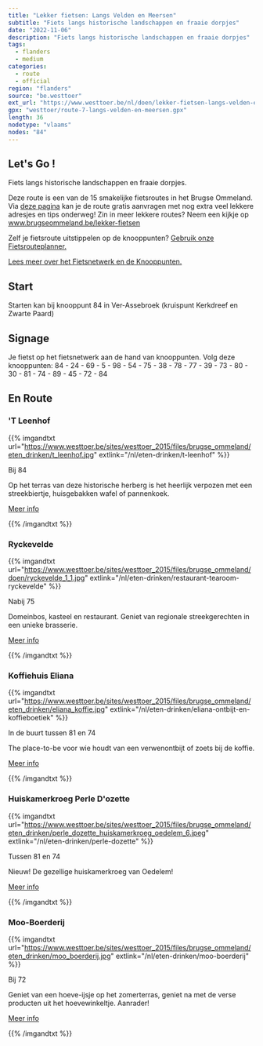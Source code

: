 ```yaml
---
title: "Lekker fietsen: Langs Velden en Meersen"
subtitle: "Fiets langs historische landschappen en fraaie dorpjes"
date: "2022-11-06"
description: "Fiets langs historische landschappen en fraaie dorpjes" 
tags:
  - flanders
  - medium
categories: 
  - route
  - official
region: "flanders"
source: "be.westtoer"
ext_url: "https://www.westtoer.be/nl/doen/lekker-fietsen-langs-velden-en-meersen"
gpx: "westtoer/route-7-langs-velden-en-meersen.gpx"
length: 36
nodetype: "vlaams"
nodes: "84"
---
```


## Let's Go !

Fiets langs historische landschappen en fraaie dorpjes.

Deze route is een van de 15 smakelijke fietsroutes in het Brugse Ommeland. Via [deze pagina](https://www.westtoer.be/nl/langs-velden-en-meersen) kan je de route gratis aanvragen met nog extra veel lekkere adresjes en tips onderweg! Zin in meer lekkere routes? Neem een kijkje op www.brugseommeland.be/lekker-fietsen 

Zelf je fietsroute uitstippelen op de knooppunten? [Gebruik onze Fietsrouteplanner.](https://www.westtoer.be/nl/fietsrouteplanner)

[Lees meer over het Fietsnetwerk en de Knooppunten.](https://www.westtoer.be/nl/inspiratie/fietsnetwerk)

## Start 

Starten kan bij knooppunt 84 in Ver-Assebroek (kruispunt Kerkdreef en Zwarte Paard)

## Signage

Je fietst op het fietsnetwerk aan de hand van knooppunten. Volg deze knooppunten: 84 - 24 - 69 - 5 - 98 - 54 - 75 - 38 - 78 - 77 - 39 - 73 - 80 - 30 - 81 - 74 - 89 - 45 - 72 - 84

## En Route

### 'T Leenhof

{{% imgandtxt url="https://www.westtoer.be/sites/westtoer_2015/files/brugse_ommeland/eten_drinken/t_leenhof.jpg" extlink="/nl/eten-drinken/t-leenhof" %}}

Bij 84

Op het terras van deze historische herberg is het heerlijk verpozen met een streekbiertje, huisgebakken wafel of pannenkoek.

[Meer info](https://www.westtoer.be/nl/eten-drinken/t-leenhof)

{{% /imgandtxt %}}

### Ryckevelde

{{% imgandtxt url="https://www.westtoer.be/sites/westtoer_2015/files/brugse_ommeland/doen/ryckevelde_1_1.jpg" extlink="/nl/eten-drinken/restaurant-tearoom-ryckevelde" %}}

Nabij 75

Domeinbos, kasteel en restaurant. Geniet van regionale streekgerechten in een unieke brasserie.

[Meer info](https://www.westtoer.be/nl/eten-drinken/restaurant-tearoom-ryckevelde)

{{% /imgandtxt %}}

### Koffiehuis Eliana

{{% imgandtxt url="https://www.westtoer.be/sites/westtoer_2015/files/brugse_ommeland/eten_drinken/eliana_koffie.jpg" extlink="/nl/eten-drinken/eliana-ontbijt-en-koffieboetiek" %}}

In de buurt tussen 81 en 74

The place-to-be voor wie houdt van een verwenontbijt of zoets bij de koffie.

[Meer info](https://www.westtoer.be/nl/eten-drinken/eliana-ontbijt-en-koffieboetiek)

{{% /imgandtxt %}}

### Huiskamerkroeg Perle D'ozette

{{% imgandtxt url="https://www.westtoer.be/sites/westtoer_2015/files/brugse_ommeland/eten_drinken/perle_dozette_huiskamerkroeg_oedelem_6.jpeg" extlink="/nl/eten-drinken/perle-dozette" %}}

Tussen 81 en 74

Nieuw! De gezellige huiskamerkroeg van Oedelem!

[Meer info](https://www.westtoer.be/nl/eten-drinken/perle-dozette)

{{% /imgandtxt %}}

### Moo-Boerderij

{{% imgandtxt url="https://www.westtoer.be/sites/westtoer_2015/files/brugse_ommeland/eten_drinken/moo_boerderij.jpg" extlink="/nl/eten-drinken/moo-boerderij" %}}

Bij 72

Geniet van een hoeve-ijsje op het zomerterras, geniet na met de verse producten uit het hoevewinkeltje. Aanrader!

[Meer info](https://www.westtoer.be/nl/eten-drinken/moo-boerderij)

{{% /imgandtxt %}}